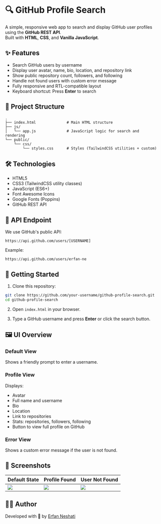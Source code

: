 # 🔍 GitHub Profile Search

A simple, responsive web app to search and display GitHub user profiles using the **GitHub REST API**.  
Built with **HTML**, **CSS**, and **Vanilla JavaScript**.

## ✨ Features

- Search GitHub users by username  
- Display user avatar, name, bio, location, and repository link  
- Show public repository count, followers, and following  
- Handle not found users with custom error message  
- Fully responsive and RTL-compatible layout  
- Keyboard shortcut: Press **Enter** to search  

## 📂 Project Structure

```
.
├── index.html              # Main HTML structure
├── js/
│   └── app.js              # JavaScript logic for search and rendering
└── public/
    └── css/
        └── styles.css      # Styles (TailwindCSS utilities + custom)
```

## 🛠️ Technologies

- HTML5  
- CSS3 (TailwindCSS utility classes)  
- JavaScript (ES6+)  
- Font Awesome Icons  
- Google Fonts (Poppins)  
- GitHub REST API  

## 🔌 API Endpoint

We use GitHub's public API:

```
https://api.github.com/users/[USERNAME]
```

Example:

```
https://api.github.com/users/erfan-ne
```

## 🚀 Getting Started

1. Clone this repository:
```bash
git clone https://github.com/your-username/github-profile-search.git
cd github-profile-search
```

2. Open `index.html` in your browser.

3. Type a GitHub username and press **Enter** or click the search button.

## 🖼️ UI Overview

### Default View
Shows a friendly prompt to enter a username.

### Profile View
Displays:
- Avatar  
- Full name and username  
- Bio  
- Location  
- Link to repositories  
- Stats: repositories, followers, following  
- Button to view full profile on GitHub  

### Error View
Shows a custom error message if the user is not found.

## 📸 Screenshots

| Default State | Profile Found | User Not Found |
|--------------|--------------|----------------|
| ![](./screenshots/default.png) | ![](./screenshots/profile.png) | ![](./screenshots/error.png) |

## 👨‍💻 Author

Developed with 💙 by [Erfan Neshati](https://github.com/erfan-ne)


